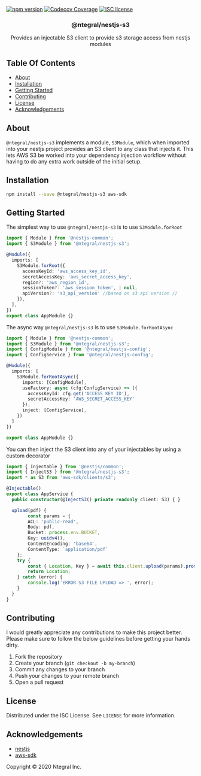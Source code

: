 [![npm version](http://img.shields.io/npm/v/@ntegral/nestjs-s3.svg?style=flat)](https://npmjs.org/package/@ntegral/nestjs-s3 "View this project on npm")
[![Codecov Coverage](https://img.shields.io/codecov/c/github/ntegral/nestjs-s3/master.svg?style=flat-square)](https://codecov.io/gh/ntegral/nestjs-s3)
[![ISC license](http://img.shields.io/badge/license-ISC-brightgreen.svg)](http://opensource.org/licenses/ISC)

<p align="center">
  <h3 align="center">
    @ntegral/nestjs-s3
  </h3>

  <p align="center">
    Provides an injectable S3 client to provide s3 storage access from nestjs modules
  </p>
</p>

## Table Of Contents

- [About](#about)
- [Installation](#installation)
- [Getting Started](#getting-started)
- [Contributing](#contributing)
- [License](#license)
- [Acknowledgements](#acknowledgements)

## About

`@ntegral/nestjs-s3` implements a module, `S3Module`, which when imported into
your nestjs project provides an S3 client to any class that injects it. This
lets AWS S3 be worked into your dependency injection workflow without having to
do any extra work outside of the initial setup.

## Installation

```bash
npm install --save @ntegral/nestjs-s3 aws-sdk
```

## Getting Started

The simplest way to use `@ntegral/nestjs-s3` is to use `S3Module.forRoot`

```typescript
import { Module } from '@nestjs-common';
import { S3Module } from '@ntegral/nestjs-s3';

@Module({
  imports: [
    S3Module.forRoot({
      accessKeyId: 'aws_access_key_id',
      secretAccessKey: 'aws_secret_access_key',
      region?: 'aws_region_id',
      sessionToken?: 'aws_session_token', | null, 
      apiVersion?: 's3_api_version' //based on s3 api version //
    }),
  ],
})
export class AppModule {}
```

The async way `@ntegral/nestjs-s3` is to use `S3Module.forRootAsync`

```typescript
import { Module } from '@nestjs-common';
import { S3Module } from '@ntegral/nestjs-s3';
import { ConfigModule } from '@ntegral/nestjs-config';
import { ConfigService } from '@ntegral/nestjs-config';

@Module({
  imports: [
    S3Module.forRootAsync({
      imports: [ConfigModule],
      useFactory: async (cfg:ConfigService) => ({
        accessKeyId: cfg.get('ACCESS_KEY_ID'),
        secretAccessKey: 'AWS_SECRET_ACCESS_KEY'
      }),
      inject: [ConfigService],
    })
  ]
})

export class AppModule {}
```

You can then inject the S3 client into any of your injectables by using a
custom decorator

```typescript
import { Injectable } from '@nestjs/common';
import { InjectS3 } from '@ntegral/nestjs-s3';
import * as S3 from 'aws-sdk/clients/s3';

@Injectable()
export class AppService {
  public constructor(@InjectS3() private readonly client: S3) { }

  upload(pdf) {
        const params = {
        ACL: 'public-read',
        Body: pdf,
        Bucket: process.env.BUCKET,
        Key: uuidv4(),
        ContentEncoding: 'base64',
        ContentType: `application/pdf`
    };
    try {
        const { Location, Key } = await this.client.upload(params).promise();
        return Location;
    } catch (error) {
        console.log('ERROR S3 FILE UPLOAD => ', error);
    }
  }
}
```

## Contributing

I would greatly appreciate any contributions to make this project better. Please
make sure to follow the below guidelines before getting your hands dirty.

1. Fork the repository
2. Create your branch (`git checkout -b my-branch`)
3. Commit any changes to your branch
4. Push your changes to your remote branch
5. Open a pull request

## License

Distributed under the ISC License. See `LICENSE` for more information.

## Acknowledgements

- [nestjs](https://nestjs.com)
- [aws-sdk](https://github.com/aws/aws-sdk-js)

Copyright &copy; 2020 Ntegral Inc.
